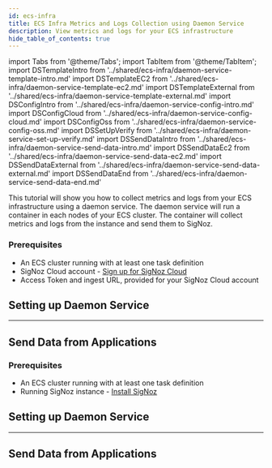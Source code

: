 ```yaml
---
id: ecs-infra
title: ECS Infra Metrics and Logs Collection using Daemon Service
description: View metrics and logs for your ECS infrastructure
hide_table_of_contents: true
---
```


import Tabs from '@theme/Tabs';
import TabItem from '@theme/TabItem';
import DSTemplateIntro from '../shared/ecs-infra/daemon-service-template-intro.md'
import DSTemplateEC2 from '../shared/ecs-infra/daemon-service-template-ec2.md'
import DSTemplateExternal from '../shared/ecs-infra/daemon-service-template-external.md'
import DSConfigIntro from '../shared/ecs-infra/daemon-service-config-intro.md'
import DSConfigCloud from '../shared/ecs-infra/daemon-service-config-cloud.md'
import DSConfigOss from '../shared/ecs-infra/daemon-service-config-oss.md'
import DSSetUpVerify from '../shared/ecs-infra/daemon-service-set-up-verify.md'
import DSSendDataIntro from '../shared/ecs-infra/daemon-service-send-data-intro.md'
import DSSendDataEc2 from '../shared/ecs-infra/daemon-service-send-data-ec2.md'
import DSSendDataExternal from '../shared/ecs-infra/daemon-service-send-data-external.md'
import DSSendDataEnd from '../shared/ecs-infra/daemon-service-send-data-end.md'

This tutorial will show you how to collect metrics and logs from your ECS infrastructure
using a daemon service. The daemon service will run a container in each nodes of
your ECS cluster. The container will collect metrics and logs from the instance and
send them to SigNoz.

<Tabs>
<TabItem value="cloud" label="SigNoz Cloud" default>

### Prerequisites

- An ECS cluster running with at least one task definition
- SigNoz Cloud account - [Sign up for SigNoz Cloud](https://signoz.io/teams/)
- Access Token and ingest URL, provided for your SigNoz Cloud account

## Setting up Daemon Service

<DSTemplateIntro name="Cloud" />

<Tabs groupId="launch-type">
<TabItem value="ec2" label="EC2" default>
<DSTemplateEC2 />
</TabItem>
<TabItem value="external" label="External">
<DSTemplateExternal />
</TabItem>
</Tabs>

<DSConfigIntro />
<DSConfigCloud />
<DSSetUpVerify />

---

## Send Data from Applications

<DSSendDataIntro />

<Tabs groupId="launch-type">
<TabItem value="ec2" label="EC2" default>
<DSSendDataEc2 />
</TabItem>
<TabItem value="external" label="External">
<DSSendDataExternal />
</TabItem>
</Tabs>

<DSSendDataEnd />

</TabItem>
<TabItem value="self-host" label="Self-Host">

### Prerequisites

- An ECS cluster running with at least one task definition
- Running SigNoz instance - [Install SigNoz](/docs/install)

## Setting up Daemon Service

<DSTemplateIntro name="OSS" />

<Tabs groupId="launch-type">
<TabItem value="ec2" label="EC2" default>
<DSSendDataEc2 />
</TabItem>
<TabItem value="external" label="External">
<DSSendDataExternal />
</TabItem>
</Tabs>

<DSConfigIntro />
<DSConfigOss />
<DSSetUpVerify />

---

## Send Data from Applications

<DSSendDataIntro />

<Tabs groupId="launch-type">
<TabItem value="ec2" label="EC2" default>
<DSSendDataEc2 />
</TabItem>
<TabItem value="external" label="External">
<DSSendDataExternal />
</TabItem>
</Tabs>

<DSSendDataEnd />

</TabItem>
</Tabs>
